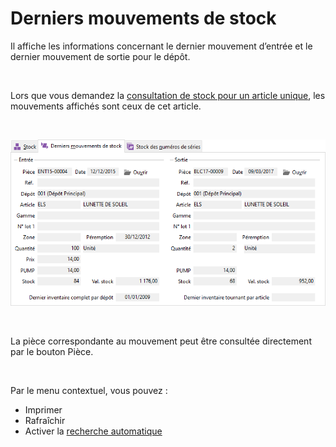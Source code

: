 # Derniers mouvements de stock



Il affiche les informations concernant le dernier mouvement d’entrée 
 et le dernier mouvement de sortie pour le dépôt.


 


Lors que vous demandez la [consultation de stock 
 pour un article unique](Stock.md), les mouvements affichés sont ceux de cet article.


 


![](DerniersMouvementsStock.png)


 


La pièce correspondante au mouvement peut être consultée directement 
 par le bouton Pièce.


 


Par le menu contextuel, vous pouvez :


* Imprimer
* Rafraîchir
* Activer la [recherche 
 automatique](../1-3/RechercheAutomatiqueStock.md)


